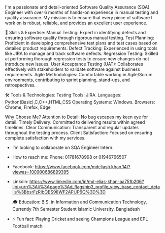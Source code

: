 I'm a passionate and detail-oriented Software Quality Assurance (SQA) Engineer with over 6 months of hands-on experience in manual testing and quality assurance. My mission is to ensure that every piece of software I work on is robust, reliable, and provides an excellent user experience.

🌟 Skills & Expertise:
Manual Testing: Expert in identifying defects and ensuring software quality through rigorous manual testing.
Test Planning: Proficient in developing comprehensive test plans and test cases based on detailed product requirements.
Defect Tracking: Experienced in using tools like JIRA to manage and track software defects.
Regression Testing: Skilled at performing thorough regression tests to ensure new changes do not introduce new issues.
User Acceptance Testing (UAT): Collaborates effectively with stakeholders to validate software against business requirements.
Agile Methodologies: Comfortable working in Agile/Scrum environments, contributing to sprint planning, stand-ups, and retrospectives.

🛠️ Tools & Technologies:
Testing Tools: JIRA.
Languages: Python(Basic),C,C++,HTML,CSS
Operating Systems: Windows.
Browsers: Chrome, Firefox, Edge

Why Choose Me?
Attention to Detail: No bug escapes my keen eye for detail.
Timely Delivery: Committed to delivering results within agreed timelines.
Clear Communication: Transparent and regular updates throughout the testing process.
Client Satisfaction: Focused on ensuring complete satisfaction with my services.

-  I’m looking to collaborate on SQA Engineer Intern.
-  How to reach me: Phone: 01781678998 or 01946766507
- Facebook: https://www.facebook.com/mdeliash.khan.14/?viewas=100000686899395
- Linkdin: https://www.linkedin.com/in/md-elias-khan-aa751b206?lipi=urn%3Ali%3Apage%3Ad_flagship3_profile_view_base_contact_details%3BbsrFzRIbQES98WF2APUP6Q%3D%3D

  🎓 Education:
B.S. in Information and Communication Technology,
Currently 7th Semester Student
Islamic University, Bangladesh
 
- ⚡ Fun fact: Playing Cricket and seeing Champions League and EPL Football match

<!---
Mdeliaskhan04/Mdeliaskhan04 is a ✨ special ✨ repository because its `README.md` (this file) appears on your GitHub profile.
You can click the Preview link to take a look at your changes.
--->
